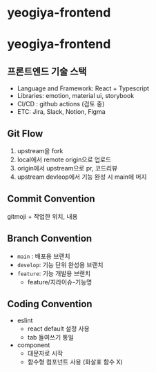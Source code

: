 # yeogiya-frontend

# yeogiya-frontend

## 프론트엔드 기술 스택
- Language and Framework: React + Typescript
- Libraries: emotion, material ui, storybook
- CI/CD : github actions (검토 중)
- ETC: Jira, Slack, Notion, Figma

## Git Flow
1. upstream을 fork
2. local에서 remote origin으로 업로드
3. origin에서 upstream으로 pr, 코드리뷰
4. upstream devleop에서 기능 완성 시 main에 머지

## Commit Convention
gitmoji + 작업한 위치, 내용

## Branch Convention 
- `main` : 배포용 브랜치
- `develop`: 기능 단위 완성용 브랜치
- `feature`: 기능 개발용 브랜치
    - feature/지라이슈-기능명

## Coding Convention 
- eslint
    - react default 설정 사용
    - tab 들여쓰기 통일
- component
    - 대문자로 시작
    - 함수형 컴포넌트 사용 (화살표 함수 X)
